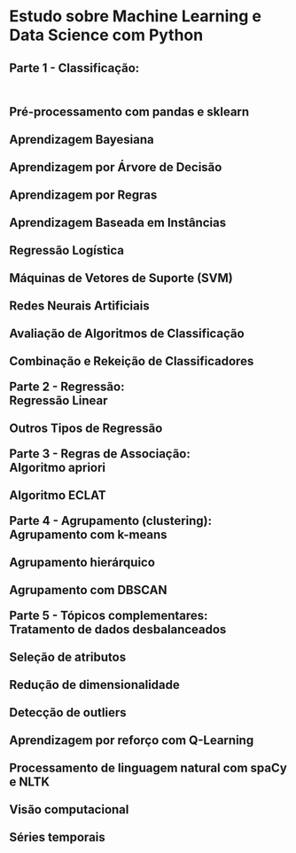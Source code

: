 # Estudo sobre Machine Learning e Data Science com Python


<h2/>Parte 1 - Classificação: <h2/>
<br/> Pré-processamento com pandas e sklearn <br/>
<br/>Aprendizagem Bayesiana<br/>
<br/>Aprendizagem por Árvore de Decisão<br/>
<br/>Aprendizagem por Regras<br/>
<br/>Aprendizagem Baseada em Instâncias<br/>
<br/>Regressão Logística<br/>
<br/>Máquinas de Vetores de Suporte (SVM)<br/>
<br/>Redes Neurais Artificiais<br/>
<br/>Avaliação de Algoritmos de Classificação<br/>
<br/>Combinação e Rekeição de Classificadores<br/>


Parte 2 - Regressão:
<br/>Regressão Linear<br/>
<br/>Outros Tipos de Regressão<br/>


Parte 3 - Regras de Associação:
<br/>Algoritmo apriori<br/>
<br/>Algoritmo ECLAT<br/>


Parte 4 - Agrupamento (clustering):
<br/>Agrupamento com k-means<br/>
<br/>Agrupamento hierárquico<br/>
<br/>Agrupamento com DBSCAN<br/>


Parte 5 - Tópicos complementares:
<br/>Tratamento de dados desbalanceados<br/>
<br/>Seleção de atributos<br/>
<br/>Redução de dimensionalidade<br/>
<br/>Detecção de outliers<br/>
<br/>Aprendizagem por reforço com Q-Learning<br/>
<br/>Processamento de linguagem natural com spaCy e NLTK<br/>
<br/>Visão computacional<br/>
<br/>Séries temporais<br/>

